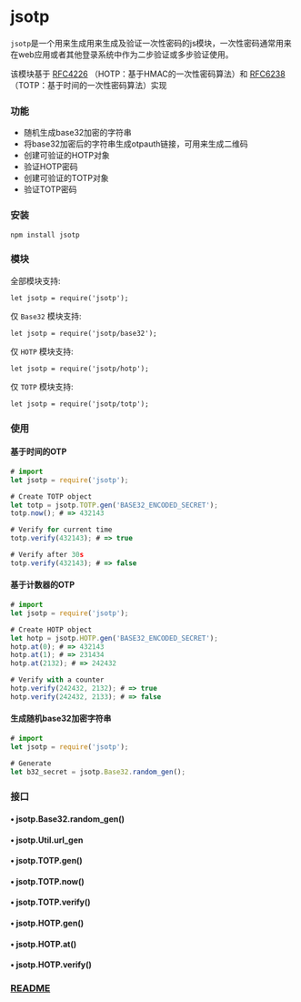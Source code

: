 # jsotp

`jsotp`是一个用来生成用来生成及验证一次性密码的js模块，一次性密码通常用来在web应用或者其他登录系统中作为二步验证或多步验证使用。

该模块基于 [RFC4226](https://tools.ietf.org/html/rfc4226) （HOTP：基于HMAC的一次性密码算法）和 [RFC6238](https://tools.ietf.org/html/rfc6238)（TOTP：基于时间的一次性密码算法）实现

### 功能

* 随机生成base32加密的字符串
* 将base32加密后的字符串生成otpauth链接，可用来生成二维码
* 创建可验证的HOTP对象
* 验证HOTP密码
* 创建可验证的TOTP对象
* 验证TOTP密码

### 安装

	npm install jsotp
	
### 模块

全部模块支持:

	let jsotp = require('jsotp');
	
仅 `Base32` 模块支持:

	let jsotp = require('jsotp/base32');
	
仅 `HOTP` 模块支持:

	let jsotp = require('jsotp/hotp');
	
仅 `TOTP` 模块支持: 

	let jsotp = require('jsotp/totp');
	
### 使用

#### 基于时间的OTP

```javascript
# import
let jsotp = require('jsotp');

# Create TOTP object
let totp = jsotp.TOTP.gen('BASE32_ENCODED_SECRET');
totp.now(); # => 432143

# Verify for current time
totp.verify(432143); # => true

# Verify after 30s
totp.verify(432143); # => false
```

#### 基于计数器的OTP

```javascript
# import
let jsotp = require('jsotp');

# Create HOTP object
let hotp = jsotp.HOTP.gen('BASE32_ENCODED_SECRET');
hotp.at(0); # => 432143
hotp.at(1); # => 231434
hotp.at(2132); # => 242432

# Verify with a counter
hotp.verify(242432, 2132); # => true
hotp.verify(242432, 2133); # => false
```

#### 生成随机base32加密字符串

```javascript
# import
let jsotp = require('jsotp');

# Generate
let b32_secret = jsotp.Base32.random_gen();
```

### 接口

#### • jsotp.Base32.random_gen()

#### • jsotp.Util.url_gen

#### • jsotp.TOTP.gen()

#### • jsotp.TOTP.now()

#### • jsotp.TOTP.verify()

#### • jsotp.HOTP.gen()

#### • jsotp.HOTP.at()

#### • jsotp.HOTP.verify()

### [README](../README.md)